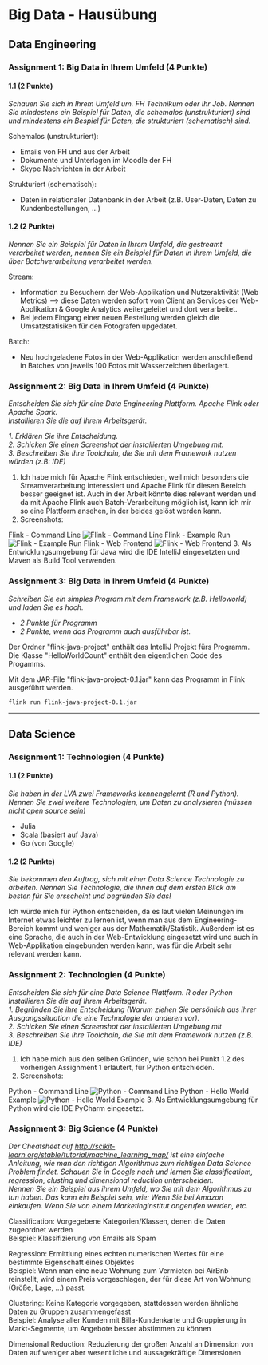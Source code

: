 # Big Data - Hausübung

## Data Engineering

### Assignment 1: Big Data in Ihrem Umfeld (4 Punkte)

#### 1.1 (2 Punkte)
*Schauen Sie sich in Ihrem Umfeld um. FH Technikum oder Ihr Job. Nennen Sie mindestens ein Beispiel für Daten, die schemalos (unstrukturiert) sind und mindestens ein Bespiel für Daten, die strukturiert (schematisch) sind.*

Schemalos (unstrukturiert): 
 - Emails von FH und aus der Arbeit
 - Dokumente und Unterlagen im Moodle der FH
 - Skype Nachrichten in der Arbeit

Strukturiert (schematisch): 
 - Daten in relationaler Datenbank in der Arbeit (z.B. User-Daten, Daten zu Kundenbestellungen, ...)

#### 1.2 (2 Punkte)
*Nennen Sie ein Beispiel für Daten in Ihrem Umfeld, die gestreamt verarbeitet werden, nennen Sie ein Beispiel für Daten in Ihrem Umfeld, die über Batchverarbeitung verarbeitet werden.*

Stream: 
 - Information zu Besuchern der Web-Applikation und Nutzeraktivität (Web Metrics) --> diese Daten werden sofort vom Client an Services der Web-Applikation & Google Analytics weitergeleitet und dort verarbeitet.
 - Bei jedem Eingang einer neuen Bestellung werden gleich die Umsatzstatisiken für den Fotografen upgedatet.

Batch: 
 - Neu hochgeladene Fotos in der Web-Applikation werden anschließend in Batches von jeweils 100 Fotos mit Wasserzeichen überlagert.

### Assignment 2: Big Data in Ihrem Umfeld (4 Punkte)
*Entscheiden Sie sich für eine Data Engineering Plattform. Apache Flink oder Apache Spark.*   
*Installieren Sie die auf Ihrem Arbeitsgerät.*

 *1. Erklären Sie ihre Entscheidung.*   
 *2. Schicken Sie einen Screenshot der installierten Umgebung mit.*    
 *3. Beschreiben Sie Ihre Toolchain, die Sie mit dem Framework nutzen würden (z.B: IDE)*

 1. Ich habe mich für Apache Flink entschieden, weil mich besonders die Streamverarbeitung interessiert und Apache Flink für diesen Bereich besser geeignet ist. Auch in der Arbeit könnte dies relevant werden und da mit Apache Flink auch Batch-Verarbeitung möglich ist, kann ich mir so eine Plattform ansehen, in der beides gelöst werden kann. 
 2. Screenshots:
 
 Flink - Command Line
 ![Flink - Command Line](screenshots/DataEngineering_Flink_CommandLine.png "Flink - Command Line")
 Flink - Example Run
 ![Flink - Example Run](screenshots/DataEngineering_Flink_ExampleRun.png "Flink - Example Run")
 Flink - Web Frontend
 ![Flink - Web Frontend](screenshots/DataEngineering_Flink_WebFrontend.png "Flink - Web Frontend")
 3. Als Entwicklungsumgebung für Java wird die IDE IntelliJ eingesetzten und Maven als Build Tool verwenden. 
 
### Assignment 3: Big Data in Ihrem Umfeld (4 Punkte)
*Schreiben Sie ein simples Program mit dem Framework (z.B. Helloworld) und laden Sie es hoch.*
 - *2 Punkte für Programm* 
 - *2 Punkte, wenn das Programm auch ausführbar ist.*

Der Ordner "flink-java-project" enthält das IntelliJ Projekt fürs Programm. Die Klasse "HelloWorldCount" enthält den eigentlichen Code des Progamms.

Mit dem JAR-File "flink-java-project-0.1.jar" kann das Programm in Flink ausgeführt werden.

    flink run flink-java-project-0.1.jar

----------

## Data Science

### Assignment 1: Technologien (4 Punkte)

#### 1.1 (2 Punkte)
*Sie haben in der LVA zwei Frameworks kennengelernt (R und Python). Nennen Sie zwei weitere Technologien, um Daten zu analysieren (müssen nicht open source sein)*

 - Julia
 - Scala (basiert auf Java)
 - Go (von Google)

#### 1.2 (2 Punkte)
*Sie bekommen den Auftrag, sich mit einer Data Science Technologie zu arbeiten. Nennen Sie Technologie, die ihnen auf dem ersten Blick am besten für Sie ersscheint und begründen Sie das!*

Ich würde mich für Python entscheiden, da es laut vielen Meinungen im Internet etwas leichter zu lernen ist, wenn man aus dem Engineering-Bereich kommt und weniger aus der Mathematik/Statistik. Außerdem ist es eine Sprache, die auch in der Web-Entwicklung eingesetzt wird und auch in Web-Applikation eingebunden werden kann, was für die Arbeit sehr relevant werden kann.

### Assignment 2: Technologien (4 Punkte)
*Entscheiden Sie sich für eine Data Science Plattform. R oder Python*    
*Installieren Sie die auf Ihrem Arbeitsgerät.*    
 *1. Begründen Sie ihre Entscheidung (Warum ziehen Sie persönlich aus ihrer Ausgangssituation die eine Technologie der anderen vor).*    
 *2. Schicken Sie einen Screenshot der installierten Umgebung mit*    
 *3. Beschreiben Sie Ihre Toolchain, die Sie mit dem Framework nutzen (z.B. IDE)*

 1. Ich habe mich aus den selben Gründen, wie schon bei Punkt 1.2 des vorherigen Assignment 1 erläutert, für Python entschieden. 
 2. Screenshots:
 
 Python - Command Line
 ![Python - Command Line](screenshots/DataScience_Python_CommandLineTest.PNG "Python - Command Line")
 Python - Hello World Example
 ![Python - Hello World Example](screenshots/DataScience_Python_HelloWorld.PNG "Python - Hello World Example")
 3. Als Entwicklungsumgebung für Python wird die IDE PyCharm eingesetzt. 

### Assignment 3: Big Science (4 Punkte)
*Der Cheatsheet auf http://scikit-learn.org/stable/tutorial/machine_learning_map/ ist eine einfache Anleitung, wie man den richtigen Algorithmus zum richtigen Data Science Problem findet. Schauen Sie in Google nach und lernen Sie classificatiom, regression, clusting und dimensional reduction unterscheiden.*     
*Nennen Sie ein Beispiel aus ihrem Umfeld, wo Sie mit dem Algorithmus zu tun haben. Das kann ein Beispiel sein, wie: Wenn Sie bei Amazon einkaufen. Wenn Sie von einem Marketinginstitut angerufen werden, etc.*

Classification: Vorgegebene Kategorien/Klassen, denen die Daten zugeordnet werden   
Beispiel: Klassifizierung von Emails als Spam

Regression: Ermittlung eines echten numerischen Wertes für eine bestimmte Eigenschaft eines Objektes   
Beispiel: Wenn man eine neue Wohnung zum Vermieten bei AirBnb reinstellt, wird einem Preis vorgeschlagen, der für diese Art von Wohnung (Größe, Lage, …) passt.

Clustering: Keine Kategorie vorgegeben, stattdessen werden ähnliche Daten zu Gruppen zusammengefasst    
Beispiel: Analyse aller Kunden mit Billa-Kundenkarte und Gruppierung in Markt-Segmente, um Angebote besser abstimmen zu können

Dimensional Reduction: Reduzierung der großen Anzahl an Dimension von Daten auf weniger aber wesentliche und aussagekräftige Dimensionen 

